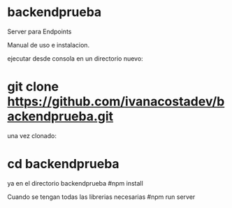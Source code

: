 # backendprueba
Server para Endpoints 

Manual de uso e instalacion.

ejecutar desde consola en un directorio nuevo:
# git clone https://github.com/ivanacostadev/backendprueba.git

una vez clonado:
# cd backendprueba 

ya en el directorio backendprueba 
#npm install 

Cuando se tengan todas las librerias necesarias 
#npm run server




